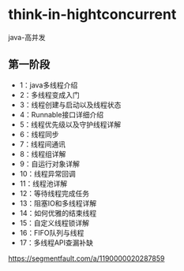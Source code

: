 # think-in-hightconcurrent

java-高并发

## 第一阶段

- 1：java多线程介绍
- 2：多线程变成入门
- 3：线程创建与启动以及线程状态
- 4：Runnable接口详细介绍
- 5：线程优先级以及守护线程详解
- 6：线程同步
- 7：线程间通讯
- 8：线程组详解
- 9：自运行对象详解
- 10：线程异常回调
- 11：线程池详解
- 12：等待线程完成任务
- 13：阻塞IO和多线程详解
- 14：如何优雅的结束线程
- 15：自定义线程锁详解
- 16：FIFO队列与线程
- 17：多线程API查漏补缺
  
https://segmentfault.com/a/1190000020287859
